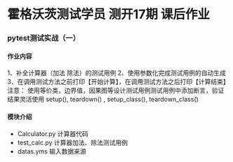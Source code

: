 # 霍格沃茨测试学员 测开17期 课后作业
### pytest测试实战（一）

#### 作业内容
1、补全计算器（加法 除法）的测试用例
2、使用参数化完成测试用例的自动生成
3、在调用测试方法之前打印【开始计算】，在调用测试方法之后打印【计算结束】注意：
使用等价类，边界值，因果图等设计测试用例测试用例中添加断言，验证结果灵活使用 setup(), teardown() , setup_class(), teardown_class()

#### 模块介绍
- Calculator.py    计算器代码
- test_calc.py     计算器加法、除法测试用例
- datas.yms        输入数据来源